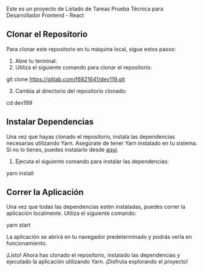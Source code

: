 Este es un proyecto de Listado de Tareas 
Prueba Técnica para Desarrollador Frontend - React

## Clonar el Repositorio

Para clonar este repositorio en tu máquina local, sigue estos pasos:

1. Abre tu terminal.
2. Utiliza el siguiente comando para clonar el repositorio:

git clone https://gitlab.com/f6821641/dev119.git


3. Cambia al directorio del repositorio clonado:

cd dev199


## Instalar Dependencias

Una vez que hayas clonado el repositorio, instala las dependencias necesarias utilizando Yarn. Asegúrate de tener Yarn instalado en tu sistema. Si no lo tienes, puedes instalarlo desde [aquí](https://classic.yarnpkg.com/en/docs/install).

1. Ejecuta el siguiente comando para instalar las dependencias:

yarn install


## Correr la Aplicación

Una vez que todas las dependencias estén instaladas, puedes correr la aplicación localmente. Utiliza el siguiente comando:

yarn start


La aplicación se abrirá en tu navegador predeterminado y podrás verla en funcionamiento.

¡Listo! Ahora has clonado el repositorio, instalado las dependencias y ejecutado la aplicación utilizando Yarn. ¡Disfruta explorando el proyecto!